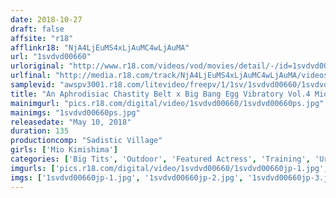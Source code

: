 ```yaml
---
date: 2018-10-27
draft: false
affsite: "r18"
afflinkr18: "NjA4LjEuMS4xLjAuMC4wLjAuMA"
url: "1svdvd00660"
urloriginal: "http://www.r18.com/videos/vod/movies/detail/-/id=1svdvd00660"
urlfinal: "http://media.r18.com/track/NjA4LjEuMS4xLjAuMC4wLjAuMA/videos/vod/movies/detail/-/id=1svdvd00660"
samplevid: "awspv3001.r18.com/litevideo/freepv/1/1sv/1svdvd00660/1svdvd00660_dmb_w.mp4"
title: "An Aphrodisiac Chastity Belt x Big Bang Egg Vibratory Vol.4 Mio Kimijima H Cup Beautiful Colossal Tits"
mainimgurl: "pics.r18.com/digital/video/1svdvd00660/1svdvd00660ps.jpg"
mainimgs: "1svdvd00660ps.jpg"
releasedate: "May 10, 2018"
duration: 135
productioncomp: "Sadistic Village"
girls: ['Mio Kimishima']
categories: ['Big Tits', 'Outdoor', 'Featured Actress', 'Training', 'Urination', 'Squirting', 'Hi-Def', 'Special 7 studios SALE']
imgurls: ['pics.r18.com/digital/video/1svdvd00660/1svdvd00660jp-1.jpg', 'pics.r18.com/digital/video/1svdvd00660/1svdvd00660jp-2.jpg', 'pics.r18.com/digital/video/1svdvd00660/1svdvd00660jp-3.jpg', 'pics.r18.com/digital/video/1svdvd00660/1svdvd00660jp-4.jpg', 'pics.r18.com/digital/video/1svdvd00660/1svdvd00660jp-5.jpg', 'pics.r18.com/digital/video/1svdvd00660/1svdvd00660jp-6.jpg', 'pics.r18.com/digital/video/1svdvd00660/1svdvd00660jp-7.jpg', 'pics.r18.com/digital/video/1svdvd00660/1svdvd00660jp-8.jpg', 'pics.r18.com/digital/video/1svdvd00660/1svdvd00660jp-9.jpg', 'pics.r18.com/digital/video/1svdvd00660/1svdvd00660jp-10.jpg', 'pics.r18.com/digital/video/1svdvd00660/1svdvd00660jp-11.jpg', 'pics.r18.com/digital/video/1svdvd00660/1svdvd00660jp-12.jpg', 'pics.r18.com/digital/video/1svdvd00660/1svdvd00660jp-13.jpg', 'pics.r18.com/digital/video/1svdvd00660/1svdvd00660jp-14.jpg', 'pics.r18.com/digital/video/1svdvd00660/1svdvd00660jp-15.jpg', 'pics.r18.com/digital/video/1svdvd00660/1svdvd00660jp-16.jpg', 'pics.r18.com/digital/video/1svdvd00660/1svdvd00660jp-17.jpg', 'pics.r18.com/digital/video/1svdvd00660/1svdvd00660jp-18.jpg', 'pics.r18.com/digital/video/1svdvd00660/1svdvd00660jp-19.jpg', 'pics.r18.com/digital/video/1svdvd00660/1svdvd00660jp-20.jpg']
imgs: ['1svdvd00660jp-1.jpg', '1svdvd00660jp-2.jpg', '1svdvd00660jp-3.jpg', '1svdvd00660jp-4.jpg', '1svdvd00660jp-5.jpg', '1svdvd00660jp-6.jpg', '1svdvd00660jp-7.jpg', '1svdvd00660jp-8.jpg', '1svdvd00660jp-9.jpg', '1svdvd00660jp-10.jpg', '1svdvd00660jp-11.jpg', '1svdvd00660jp-12.jpg', '1svdvd00660jp-13.jpg', '1svdvd00660jp-14.jpg', '1svdvd00660jp-15.jpg', '1svdvd00660jp-16.jpg', '1svdvd00660jp-17.jpg', '1svdvd00660jp-18.jpg', '1svdvd00660jp-19.jpg', '1svdvd00660jp-20.jpg']
---
```

